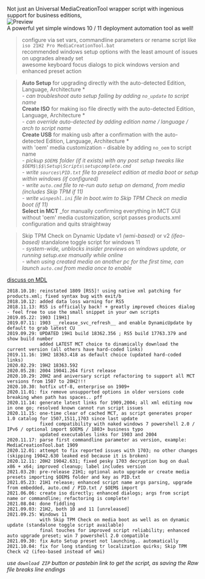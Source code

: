 Not just an Universal MediaCreationTool wrapper script with ingenious support for business editions,  
![Preview](https://i.imgur.com/swCwiDi.png)  
A powerful yet simple windows 10 / 11 deployment automation tool as well!  

> configure via set vars, commandline parameters or rename script like `iso 21H2 Pro MediaCreationTool.bat`  
> recommended windows setup options with the least amount of issues on upgrades already set  
> awesome keyboard focus dialogs to pick windows version and enhanced preset action  

> **Auto Setup** for upgrading directly with the auto-detected Edition, Language, Architecture *  
> _- can troubleshoot auto setup failing by adding `no_update` to script name_  
> **Create ISO** for making iso file directly with the auto-detected Edition, Language, Architecture *  
> _- can override auto-detected by adding edition name / language / arch to script name_  
> **Create USB** for making usb after a confirmation with the auto-detected Edition, Language, Architecture *  
> with 'oem' media customization - disable by adding `no_oem` to script name  
> _- pickup `$OEM$` folder (if it exists) with any post setup tweaks like `$OEM$\$$\Setup\Scripts\setupcomplete.cmd`_  
> _- write `sources\PID.txt` file to preselect edition at media boot or setup within windows (if configured)_  
> _- write `auto.cmd` file to re-run auto setup on demand, from media (includes Skip TPM if 11)_  
> _- write `winpeshl.ini` file in boot.wim to Skip TPM Check on media boot (if 11)_  
> **Select in MCT** _for manually confirming everything in MCT GUI  
> without 'oem' media customization, script passes products.xml configuration and quits straightway  

> Skip TPM Check on Dynamic Update v1 _(wmi-based)_ or v2 _(ifeo-based)_ standalone toggle script for windows 11  
> _- system-wide, unblocks insider previews on windows update, or running setup.exe manually while online_  
> _- when using created media on another pc for the first time, can launch `auto.cmd` from media once to enable_  

[discuss on MDL](https://forums.mydigitallife.net/forums/windows-10.54/)  

```
2018.10.10: reinstated 1809 [RS5]! using native xml patching for products.xml; fixed syntax bug with exit/b
2018.10.12: added data loss warning for RS5
2018.11.13: RS5 is officially back! + greatly improved choices dialog - feel free to use the small snippet in your own scripts
2019.05.22: 1903 [19H1]
2019.07.11: 1903 __release_svc_refresh__ and enable DynamicUpdate by default to grab latest CU
2019.09.29: UPDATED 19H1 build 18362.356 ; RS5 build 17763.379 and show build number
            added LATEST MCT choice to dinamically download the current version (all others have hard-coded links)
2019.11.16: 19H2 18363.418 as default choice (updated hard-coded links)
2020.02.29: 19H2 18363.592
2020.05.28: 2004 19041.264 first release
2020.10.29: 20H2 and aniversary script refactoring to support all MCT versions from 1507 to 20H2!!!
2020.10.30: hotfix utf-8, enterprise on 1909+
2020.11.01: fix remove unsupported options in older versions code breaking when path has spaces.. pff
2020.11.14: generate latest links for 1909,2004; all xml editing now in one go; resolved known cannot run script issues
2020.11.15: one-time clear of cached MCT, as script generates proper 1.0 catalog for 1507,1511,1703 since last update
            fixed compatibility with naked windows 7 powershell 2.0 / IPv6 / optional import $OEM$ / 1803+ business typo
            updated executables links for 1903 and 2004
2020.11.17: parse first commandline parameter as version, example: MediaCreationTool.bat 1909
2020.12.01: attempt to fix reported issues with 1703; no other changes (skipping 19042.630 leaked esd because it is broken)
2020.12.11: 20H2 19042.631; fixed pesky 1703 decryption bug on dual x86 + x64; improved cleanup; label includes version  
2021.03.20: pre-release 21H1; optional auto upgrade or create media presets importing $OEM$ folder and key as PID.txt
2021.05.23: 21H1 release; enhanced script name args parsing, upgrade from embedded, auto.cmd / PID.txt / $OEM$ import
2021.06.06: create iso directly; enhanced dialogs; args from script name or commandline; refactoring is complete! 
2021.08.04: done fiddling
2021.09.03: 21H2, both 10 and 11 [unreleased]
2021.09.25: Windows 11
            with Skip TPM Check on media boot as well as on dynamic update (standalone toggle script available)
            final touches for improved script reliability; enhanced auto upgrade preset; win 7 powershell 2.0 compatible
2021.09.30: fix Auto Setup preset not launching.. automatically
2021.10.04: fix for long standing tr localization quirks; Skip TPM Check v2 (ifeo-based instead of wmi)
```

_use `download ZIP` button or pastebin link to get the script, as saving the Raw file breaks line endings_  
